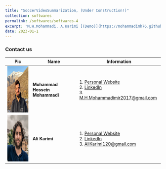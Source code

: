 ```yaml
---
title: "SoccerVideoSummarization, (Under Construction!)"
collection: softwares
permalink: /softwares/softwares-4
excerpt: 'M.H.Mohammadi, A.Karimi [(Demo)](https://mohammadimh76.github.io//softwares/Softwares-4)'
date: 2023-01-1
---
```





### Contact us

| Pic            | Name   |    Information    |
| --------         | ------ | -----------|
| <img width="150" height="150" src='/images/Profile.png'>    | <b>Mohammad Hossein Mohammadi</b>   | 1. [Personal Website](http://mohammadimh76.github.io/) <br> 2. [LinkedIn](https://www.linkedin.com/in/mohammadimh76/) <br> 3. M.H.Mohammadimir2017@gmail.com                          | 
| <img width="150" height="150" src='/images/AliKarimi.png'>    | <b>Ali Karimi</b>  | 1. [Personal Website](https://alikarimi120.github.io/) <br> 2. [LinkedIn](https://www.linkedin.com/in/alikarimi120/) <br> 3. AliKarimi120@gmail.com                         |


